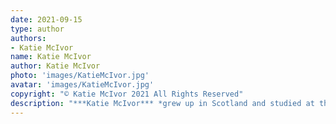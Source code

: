 ```yaml
---
date: 2021-09-15
type: author
authors:
- Katie McIvor
name: Katie McIvor
author: Katie McIvor
photo: 'images/KatieMcIvor.jpg'
avatar: 'images/KatieMcIvor.jpg'
copyright: "© Katie McIvor 2021 All Rights Reserved"
description: "***Katie McIvor*** *grew up in Scotland and studied at the University of Cambridge. She now lives in England and works at a language library, where she is surrounded by books and films in over 200 languages. When not struggling to alphabetise Japanese textbooks, she likes to go on long walks with her husband and dogs. Her flash fiction has recently appeared in* [Terrain.org](https://www.terrain.org/2021/fiction/five-hawks/)."
---
```


